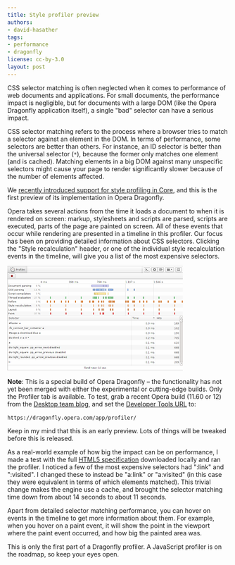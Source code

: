 ```yaml
---
title: Style profiler preview
authors:
- david-hasather
tags:
- performance
- dragonfly
license: cc-by-3.0
layout: post
---
```


<p>CSS selector matching is often neglected when it comes to performance of web documents and applications. For small documents, the performance impact is negligible, but for documents with a large DOM (like the Opera Dragonfly application itself), a single &quot;bad&quot; selector can have a serious impact.

<p>CSS selector matching refers to the process where a browser tries to match a selector against an element in the DOM. In terms of performance, some selectors are better than others. For instance, an ID selector is better than the universal selector (<code>*</code>), because the former only matches one element (and is cached). Matching elements in a big DOM against many unspecific selectors might cause your page to render significantly slower because of the number of elements affected.

<p>We <a href="http://my.opera.com/desktopteam/blog/2011/11/08/small-update-in-11-60" target="_blank">recently introduced support for style profiling in Core</a>, and this is the first preview of its implementation in Opera Dragonfly.

<p>Opera takes several actions from the time it loads a document to when it is rendered on screen: markup, stylesheets and scripts are parsed, scripts are executed, parts of the page are painted on screen. All of these events that occur while rendering are presented in a timeline in this profiler. Our focus has been on providing detailed information about CSS selectors. Clicking the &quot;Style recalculation&quot; header, or one of the individual style recalculation events in the timeline, will give you a list of the most expensive selectors.

<p><a href="{{ page.id }}/profiler.png" target="_blank"><span class='imgcenter'><img alt='' src='/blog/style-profiler-preview/profiler-small.png' /></span></a>

<div class="info">
<p><strong>Note</strong>: This is a special build of Opera Dragonfly – the functionality has not yet been merged with either the experimental or cutting-edge builds. Only the Profiler tab is available. To test, grab a recent Opera build (11.60 or 12) from the <a href="http://my.opera.com/desktopteam/blog/" target="_blank">Desktop team blog</a>, and set the <a href="opera:config#DeveloperTools">Developer Tools URL</a> to:</p>
<pre><code><a>https://dragonfly.opera.com/app/profiler/</a></code></pre>
<p>Keep in my mind that this is an early preview. Lots of things will be tweaked before this is released.</p></div>

<p>As a real-world example of how big the impact can be on performance, I made a test with the full <a href="http://www.whatwg.org/specs/web-apps/current-work/" target="_blank">HTML5 specification</a> downloaded locally and ran the profiler. I noticed a few of the most expensive selectors had &quot;:link&quot; and &quot;:visited&quot;. I changed these to instead be &quot;a:link&quot; or &quot;a:visited&quot; (in this case they were equivalent in terms of which elements matched). This trivial change makes the engine use a cache, and brought the selector matching time down from about 14 seconds to about 11 seconds.

<p>Apart from detailed selector matching performance, you can hover on events in the timeline to get more information about them. For example, when you hover on a paint event, it will show the point in the viewport where the paint event occurred, and how big the painted area was.

<p>This is only the first part of a Dragonfly profiler. A JavaScript profiler is on the roadmap, so keep your eyes open.</p>

